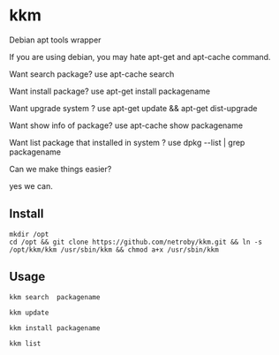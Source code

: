 kkm
===

Debian apt tools wrapper

If you are using debian, you may hate apt-get and apt-cache command.

Want search package? use apt-cache search

Want install package? use apt-get install packagename

Want upgrade system ? use apt-get update && apt-get dist-upgrade

Want show info of package? use apt-cache show packagename

Want list package that installed in system ? use dpkg --list | grep packagename

Can we make things easier?

yes we can.

Install
---------
```
mkdir /opt
cd /opt && git clone https://github.com/netroby/kkm.git && ln -s /opt/kkm/kkm /usr/sbin/kkm && chmod a+x /usr/sbin/kkm
```
Usage
---------
```
kkm search  packagename

kkm update 

kkm install packagename

kkm list
```

